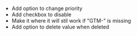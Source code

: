 - Add option to change priority
- Add checkbox to disable
- Make it where it will stil work if "GTM-" is missing
- Add option to delete value when deleted
